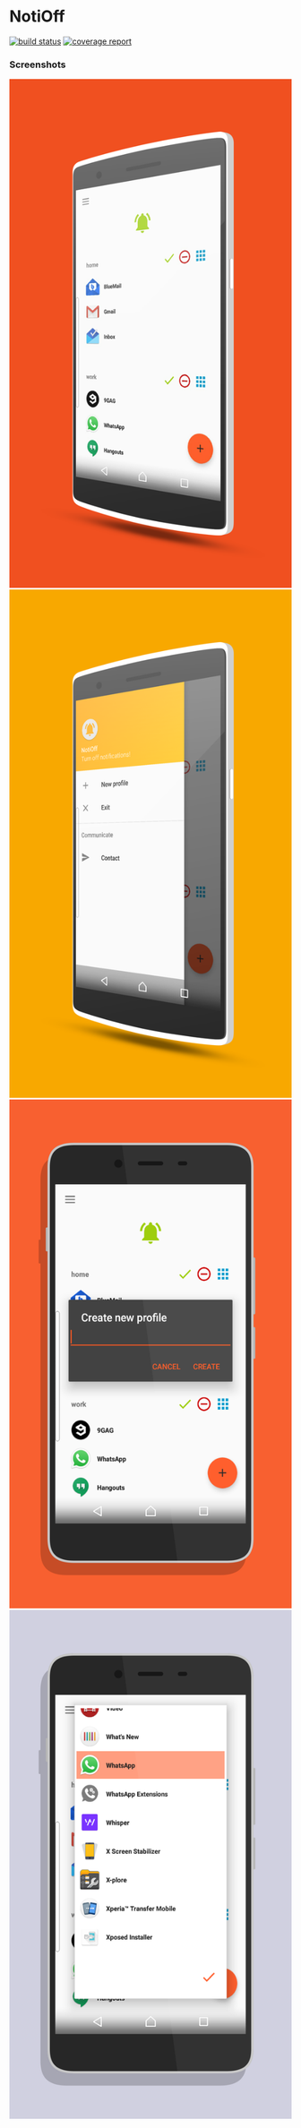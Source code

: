 # NotiOff

[![build status](https://gitlab.com/Code0987/NotiOff/badges/master/build.svg)](https://gitlab.com/Code0987/NotiOff/commits/master)
[![coverage report](https://gitlab.com/Code0987/NotiOff/badges/master/coverage.svg)](https://gitlab.com/Code0987/NotiOff/commits/master)

### Screenshots

![1b](timeline/screenshots/1b.png?raw=true "1b")
![2b](timeline/screenshots/2b.png?raw=true "2b")
![3a](timeline/screenshots/3a.png?raw=true "3a")
![4a](timeline/screenshots/4a.png?raw=true "4a")
